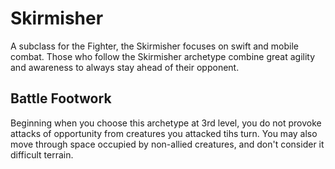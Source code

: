# Skirmisher
A subclass for the Fighter, the Skirmisher focuses on swift and mobile combat.
Those who follow the Skirmisher archetype combine great agility and awareness to always stay ahead of their opponent.

## Battle Footwork
Beginning when you choose this archetype at 3rd level, you do not provoke attacks of opportunity from creatures you attacked tihs turn.
You may also move through space occupied by non-allied creatures, and don't consider it difficult terrain.

[Comment]:<First version published by Argavyon, 13th Jan 2023>
